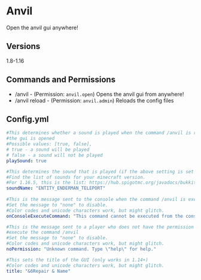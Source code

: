 # Anvil
Open the anvil gui anywhere!

## Versions
1.8-1.16

## Commands and Permissions
- /anvil - (Permission: `anvil.open`) Opens the anvil gui from anywhere!
- /anvil reload - (Permission: `anvil.admin`) Reloads the config files

## Config.yml
```yaml
#This determines whether a sound is played when the command /anvil is run and
#the gui is opened
#Possible values: [true, false],
# true - a sound will be played
# false - a sound will not be played
playSound: true

#This determines the sound that is played (if the above setting is set to true)
#Find the list of sounds for your minecraft version.
#For 1.16.5, this is the list: https://hub.spigotmc.org/javadocs/bukkit/org/bukkit/Sound.html
soundName: "ENTITY_ENDERMAN_TELEPORT"
    
#This is the message sent to the console when the command /anvil is executed
#Set the message to "none" to disable.
#Color codes and unicode characters work, but might glitch.
onConsoleExecuteCommand: "This command cannot be executed from the console!"

#This is the message sent to a player who does not have the permission to
#execute the command /anvil
#Set the message to "none" to disable.
#Color codes and unicode characters work, but might glitch.
noPermission: "Unknown command. Type \"help\" for help."

#This sets the title of the GUI (only works in 1.14+)
#Color codes and unicode characters work, but might glitch.
title: "&6Repair & Name"
```
